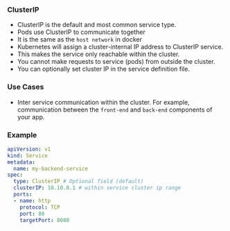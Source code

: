 ### ClusterIP
- ClusterIP is the default and most common service type.
- Pods use ClusterIP to communicate together
- It is the same as the `host network` in docker
- Kubernetes will assign a cluster-internal IP address to ClusterIP service. 
- This makes the service only reachable within the cluster.
- You cannot make requests to service (pods) from outside the cluster.
- You can optionally set cluster IP in the service definition file.

### Use Cases
- Inter service communication within the cluster. For example, communication between the `front-end` and `back-end` components of your app.


### Example
```yml
apiVersion: v1
kind: Service
metadata:
  name: my-backend-service
spec:
  type: ClusterIP # Optional field (default)
  clusterIP: 10.10.0.1 # within service cluster ip range
  ports:
  - name: http
    protocol: TCP
    port: 80
    targetPort: 8080
```